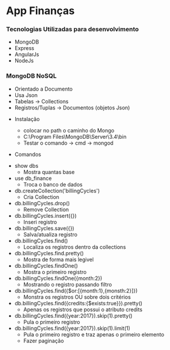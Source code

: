 # App Finanças

### Tecnologias Utilizadas para desenvolvimento

- MongoDB
- Express
- AngularJs
- NodeJs

### MongoDB NoSQL

- Orientado a Documento
- Usa Json
- Tabelas -> Collections
- Registros/Tuplas -> Documentos (objetos Json)

* Instalação

  - colocar no path o caminho do Mongo
  - C:\Program Files\MongoDB\Server\3.4\bin
  - Testar o comando -> cmd -> mongod

* Comandos

- show dbs
  - Mostra quantas base
- use db_finance
  - Troca o banco de dados
- db.createCollection('billingCycles')
  - Cria Collection
- db.billingCycles.drop()
  - Remove Collection
- db.billingCycles.insert({})
  - Inseri registro
- db.billingCycles.save({})
  - Salva/atualiza registro
- db.billingCycles.find()
  - Localiza os registros dentro da collections
- db.billingCycles.find.pretty()
  - Mostra de forma mais legivel
- db.billingCycles.findOne()
  - Mostra o primeiro registro
- db.billingCycles.findOne({month:2})
  - Mostrando o registro passando filtro
- db.billingCycles.find({\$or:[{month:1},{monsth:2}]})
  - Monstra os registros OU sobre dois critérios
- db.billingCycles.find({credits:{\$exists:true}}).pretty()
  - Apenas os registros que possui o atributo credits
- db.billingCycles.find({year:2017}).skip(1).pretty()
  - Pula o primeiro registro
- db.billingCycles.find({year:2017}).skip(1).limit(1)
  - Pula o primeiro registro e traz apenas o primeiro elemento
  - Fazer paginação
